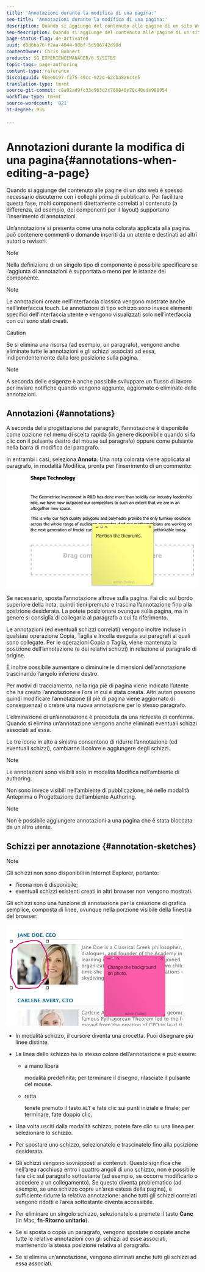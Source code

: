 ```yaml
---
title: 'Annotazioni durante la modifica di una pagina:'
seo-title: 'Annotazioni durante la modifica di una pagina:'
description: Quando si aggiunge del contenuto alle pagine di un sito Web è spesso necessario discuterne con i colleghi prima di pubblicarlo. Per semplificare le cose, molti componenti direttamente correlati al contenuto supportano l’inserimento di annotazioni.
seo-description: Quando si aggiunge del contenuto alle pagine di un sito Web è spesso necessario discuterne con i colleghi prima di pubblicarlo. Per semplificare le cose, molti componenti direttamente correlati al contenuto supportano l’inserimento di annotazioni.
page-status-flag: de-activated
uuid: d8d6ba76-f2aa-4044-98bf-5d506742d90d
contentOwner: Chris Bohnert
products: SG_EXPERIENCEMANAGER/6.5/SITES
topic-tags: page-authoring
content-type: reference
discoiquuid: 9bee0197-f275-49cc-922d-62cba826c4e5
translation-type: tm+mt
source-git-commit: c8a02ad9fc33e963d2c760840e70c40ede988054
workflow-type: tm+mt
source-wordcount: '821'
ht-degree: 95%

---
```



# Annotazioni durante la modifica di una pagina{#annotations-when-editing-a-page}

Quando si aggiunge del contenuto alle pagine di un sito web è spesso necessario discuterne con i colleghi prima di pubblicarlo. Per facilitare questa fase, molti componenti direttamente correlati al contenuto (a differenza, ad esempio, dei componenti per il layout) supportano l’inserimento di annotazioni.

Un’annotazione si presenta come una nota colorata applicata alla pagina. può contenere commenti o domande inseriti da un utente e destinati ad altri autori o revisori.

>[!NOTE]
>
>Nella definizione di un singolo tipo di componente è possibile specificare se l’aggiunta di annotazioni è supportata o meno per le istanze del componente.

>[!NOTE]
>
>Le annotazioni create nell’interfaccia classica vengono mostrate anche nell’interfaccia touch. Le annotazioni di tipo schizzo sono invece elementi specifici dell’interfaccia utente e vengono visualizzati solo nell’interfaccia con cui sono stati creati.

>[!CAUTION]
>
>Se si elimina una risorsa (ad esempio, un paragrafo), vengono anche eliminate tutte le annotazioni e gli schizzi associati ad essa, indipendentemente dalla loro posizione sulla pagina.

>[!NOTE]
>
>A seconda delle esigenze è anche possibile sviluppare un flusso di lavoro per inviare notifiche quando vengono aggiunte, aggiornate o eliminate delle annotazioni.

## Annotazioni {#annotations}

A seconda della progettazione del paragrafo, l’annotazione è disponibile come opzione nel menu di scelta rapida (in genere disponibile quando si fa clic con il pulsante destro del mouse sul paragrafo) oppure come pulsante nella barra di modifica del paragrafo.

In entrambi i casi, seleziona **Annota**. Una nota colorata viene applicata al paragrafo, in modalità Modifica, pronta per l’inserimento di un commento:

![chlimage_1-137](assets/chlimage_1-137.png)

Se necessario, sposta l’annotazione altrove sulla pagina. Fai clic sul bordo superiore della nota, quindi tieni premuto e trascina l’annotazione fino alla posizione desiderata. La potete posizionare ovunque sulla pagina, ma in genere si consiglia di collegarla al paragrafo a cui fa riferimento.

Le annotazioni (ed eventuali schizzi correlati) vengono inoltre incluse in qualsiasi operazione Copia, Taglia e Incolla eseguita sui paragrafi ai quali sono collegate. Per le operazioni Copia o Taglia, viene mantenuta la posizione dell’annotazione (e dei relativi schizzi) in relazione al paragrafo di origine.

È inoltre possibile aumentare o diminuire le dimensioni dell’annotazione trascinando l’angolo inferiore destro.

Per motivi di tracciamento, nella riga piè di pagina viene indicato l’utente che ha creato l’annotazione e l’ora in cui è stata creata. Altri autori possono quindi modificare l’annotazione (il piè di pagina viene aggiornato di conseguenza) o creare una nuova annotazione per lo stesso paragrafo.

L’eliminazione di un’annotazione è preceduta da una richiesta di conferma. Quando si elimina un’annotazione vengono anche eliminati eventuali schizzi associati ad essa.

Le tre icone in alto a sinistra consentono di ridurre l’annotazione (ed eventuali schizzi), cambiarne il colore e aggiungere degli schizzi.

>[!NOTE]
>
>Le annotazioni sono visibili solo in modalità Modifica nell’ambiente di authoring.
>
>Non sono invece visibili nell’ambiente di pubblicazione, né nelle modalità Anteprima o Progettazione dell’ambiente Authoring.

>[!NOTE]
>
>Non è possibile aggiungere annotazioni a una pagina che è stata bloccata da un altro utente.

## Schizzi per annotazione {#annotation-sketches}

>[!NOTE]
>
>Gli schizzi non sono disponibili in Internet Explorer, pertanto:
>
>* l’icona non è disponibile;
>* eventuali schizzi esistenti creati in altri browser non vengono mostrati.

>



Gli schizzi sono una funzione di annotazione per la creazione di grafica semplice, composta di linee, ovunque nella porzione visibile della finestra del browser:

![chlimage_1-138](assets/chlimage_1-138.png)

* In modalità schizzo, il cursore diventa una crocetta. Puoi disegnare più linee distinte.
* La linea dello schizzo ha lo stesso colore dell’annotazione e può essere:

   * a mano libera

      modalità predefinita; per terminare il disegno, rilasciate il pulsante del mouse.

   * retta

      tenete premuto il tasto `ALT` e fate clic sui punti iniziale e finale; per terminare, fate doppio clic.

* Una volta usciti dalla modalità schizzo, potete fare clic su una linea per selezionare lo schizzo.
* Per spostare uno schizzo, selezionatelo e trascinatelo fino alla posizione desiderata.
* Gli schizzi vengono sovrapposti ai contenuti. Questo significa che nell’area racchiusa entro i quattro angoli di uno schizzo, non è possibile fare clic sul paragrafo sottostante (ad esempio, se occorre modificarlo o accedere a un collegamento). Se questo diventa problematico (ad esempio, se uno schizzo copre un’area estesa della pagina), è sufficiente ridurre la relativa annotazione: anche tutti gli schizzi correlati vengono ridotti e l’area sottostante diventa accessibile.
* Per eliminare un singolo schizzo, selezionatelo e premete il tasto **Canc** (in Mac, **fn**-**Ritorno unitario**).

* Se si sposta o copia un paragrafo, vengono spostate o copiate anche tutte le relative annotazioni con gli schizzi ad esse associati, mantenendo la stessa posizione relativa al paragrafo.
* Se si elimina un’annotazione, vengono eliminati anche tutti gli schizzi ad essa associati.

